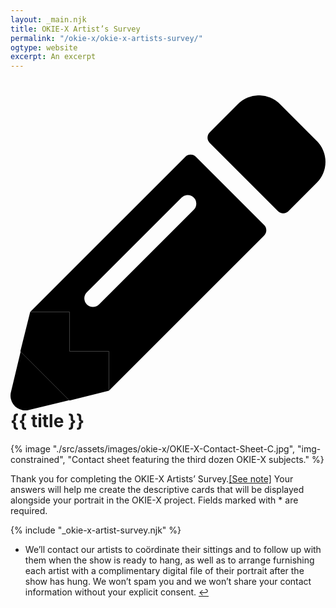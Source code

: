 ```yaml
---
layout: _main.njk
title: OKIE-X Artist’s Survey
permalink: "/okie-x/okie-x-artists-survey/"
ogtype: website
excerpt: An excerpt
---
```


<script src="https://www.google.com/recaptcha/api.js"></script>
<script>
  function onSubmit() {
      document.getElementById("okie-x-artist-survey").submit()
  }
</script>

<!-- markdownlint-disable MD025 -->
# <icon-l class="bigger icon-before"><span class="with-icon"><svg id="icon-pencil-duo" xmlns="http://www.w3.org/2000/svg" viewBox="0 0 512 512"><path fill="var(--mpb-color-accentReverse)" d="M96 352H32l-16 64 80 80 64-16v-64H96zM498 74.26l-.11-.11L437.77 14a48.09 48.09 0 0 0-67.9 0l-46.1 46.1a12 12 0 0 0 0 17l111 111a12 12 0 0 0 17 0l46.1-46.1a47.93 47.93 0 0 0 .13-67.74z"></path><path fill="var(--mpb-color-accent)" d="M.37 483.85a24 24 0 0 0 19.47 27.8 24.27 24.27 0 0 0 8.33 0l67.32-16.16-79-79zM412.3 210.78l-111-111a12.13 12.13 0 0 0-17.1 0L32 352h64v64h64v64l252.27-252.25a12 12 0 0 0 .03-16.97zm-114.41-24.93l-154 154a14 14 0 1 1-19.8-19.8l154-154a14 14 0 1 1 19.8 19.8z"></path></svg> {{ title }}</icon-l>
<!-- markdownlint-enable MD025 -->
<mpb-dialog-img>

{% image "./src/assets/images/okie-x/OKIE-X-Contact-Sheet-C.jpg", "img-constrained", "Contact sheet featuring the third dozen OKIE-X subjects." %}</mpb-dialog-img>

Thank you for completing the OKIE-X Artists’ Survey.<a href="#mn:1" id="mnref:1" class="sr-only">[See note]</a> Your answers will help me create the descriptive cards that will be displayed alongside your portrait in the OKIE-X project. Fields marked with <span class="required">*</span> are required.

{% include "_okie-x-artist-survey.njk" %}

<footer>
  <ul class="app-marginnotes-list" role="list">
    <li id="mn:1" role="listitem">

We’ll contact our artists to coördinate their sittings and to follow up with them when the show is ready to hang, as well as to arrange furnishing each artist with a complimentary digital file of their portrait after the show has hung. We won’t spam you and we won’t share your contact information without your explicit consent. <a href="#mnref:1" class="govuk-link" aria-label="Back to content">↩︎</a>
    </li>
  </ul>

</footer>
